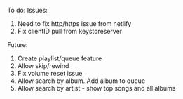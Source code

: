 To do:
Issues:

1. Need to fix http/https issue from netlify
2. Fix clientID pull from keystoreserver

Future:

1. Create playlist/queue feature
2. Allow skip/rewind
3. Fix volume reset issue
4. Allow search by album. Add album to queue
5. Allow search by artist - show top songs and all albums
